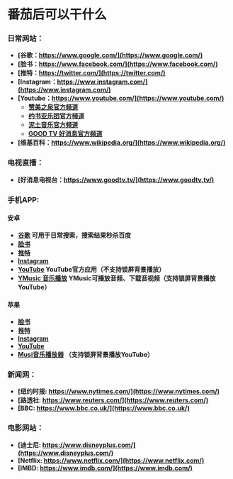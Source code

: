 # 番茄后可以干什么

### **日常网站：**

- **[谷歌：https://www.google.com/](https://www.google.com/)**
- **[脸书：https://www.facebook.com/](https://www.facebook.com/)**
- **[推特：https://twitter.com/](https://twitter.com/)**
- **[Instagram：https://www.instagram.com/](https://www.instagram.com/)**
- **[Youtube：https://www.youtube.com/](https://www.youtube.com/)**
  - **[赞美之泉官方频道](https://www.youtube.com/c/StreamOfPraise)**
  - **[约书亚乐团官方频道](https://www.youtube.com/c/約書亞樂團JoshuaBand)**
  - **[泥土音乐官方频道](https://www.youtube.com/channel/UCnsjbY_Fw0_4OTfPGNxwZTA/featured)**
  - **[GOOD TV 好消息官方频道](https://www.youtube.com/user/goodtv)**
- **[维基百科：https://www.wikipedia.org/](https://www.wikipedia.org/)**

### **电视直播：**

- **[好消息电视台：https://www.goodtv.tv/](https://www.goodtv.tv/)**

### **手机APP:**

#### **安卓**

- **[谷歌](https://apkpure.com/cn/google/com.google.android.googlequicksearchbox) 可用于日常搜索，搜索结果秒杀百度**
- **[脸书](https://apkpure.com/cn/facebook/com.facebook.katana)**
- **[推特](https://apkpure.com/cn/twitter/com.twitter.android)**
- **[Instagram](https://www.instagram.com/)**
- **[YouTube](https://apkpure.com/cn/youtube/com.google.android.youtube) YouTube官方应用（不支持锁屏背景播放）**
- **[YMusic 音乐播放](https://ymusic.io/) YMusic可播放音频、下载音视频（支持锁屏背景播放YouTube）**

#### **苹果**

- **[脸书](https://apps.apple.com/cn/app/facebook/id284882215)**
- **[‎推特](https://apps.apple.com/cn/app/twitter/id333903271)**
- **[Instagram](https://apps.apple.com/cn/app/instagram/id389801252)**
- **[‎YouTube](https://apps.apple.com/cn/app/youtube/id544007664)**
- **[‎Musi音乐播放器](https://apps.apple.com/cn/app/musi-simple-music-streaming/id591560124) （支持锁屏背景播放YouTube）**

### **新闻网：**

- **[纽约时报: https://www.nytimes.com/](https://www.nytimes.com/)**
- **[路透社: https://www.reuters.com/](https://www.reuters.com/)**
- **[BBC: https://www.bbc.co.uk/](https://www.bbc.co.uk/)**

### **电影网站：**

- **[迪士尼: https://www.disneyplus.com/](https://www.disneyplus.com/)**
- **[Netflix: https://www.netflix.com/](https://www.netflix.com/)**
- **[IMBD: https://www.imdb.com/](https://www.imdb.com/)**
